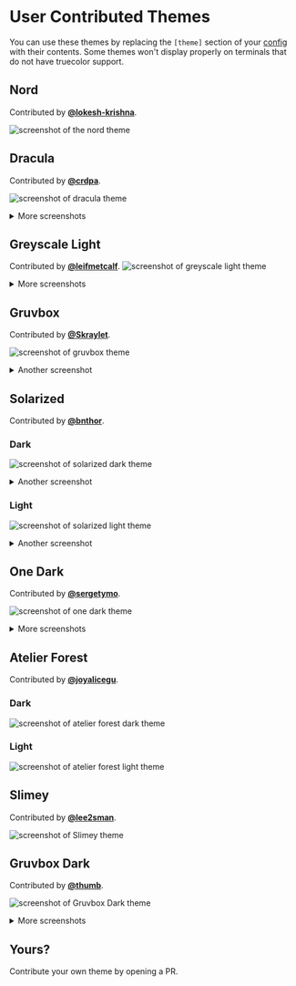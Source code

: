 # User Contributed Themes

You can use these themes by replacing the `[theme]` section of your [config](https://github.com/makeworld-the-better-one/amfora/wiki/Configuration) with their contents. Some themes won't display properly on terminals that do not have truecolor support.

## Nord

Contributed by **[@lokesh-krishna](https://github.com/lokesh-krishna)**.

![screenshot of the nord theme](https://user-images.githubusercontent.com/20235646/102846450-005dc480-4436-11eb-89a9-a1a4350f5415.png)

## Dracula

Contributed by **[@crdpa](https://github.com/crdpa)**.

![screenshot of dracula theme](https://user-images.githubusercontent.com/61637474/99983229-5b928d80-2d8a-11eb-8e5c-e5681bb274c5.png)

<details>
<summary>More screenshots</summary>

![screenshot of dracula theme](https://user-images.githubusercontent.com/61637474/99983237-5e8d7e00-2d8a-11eb-8e22-3a3459ae560a.png)
![screenshot of dracula theme](https://user-images.githubusercontent.com/61637474/99983210-53d2e900-2d8a-11eb-9ab7-12dc10c2933a.png)
</details>

## Greyscale Light

Contributed by **[@leifmetcalf](https://github.com/leifmetcalf)**.
![screenshot of greyscale light theme](https://user-images.githubusercontent.com/35786377/109232516-53d10200-782d-11eb-9863-4bb745d27195.png)

<details>
<summary>More screenshots</summary>

![screenshot of greyscale light theme](https://user-images.githubusercontent.com/35786377/109232522-55022f00-782d-11eb-93a2-4d50c61317c5.png)
</details>

## Gruvbox

Contributed by **[@Skraylet](https://github.com/Skraylet)**.

![screenshot of gruvbox theme](https://user-images.githubusercontent.com/26380693/100381730-4768bd80-3022-11eb-83ae-bcd0495f2ae9.png)

<details>
<summary>Another screenshot</summary>

![screenshot of gruvbox theme](https://user-images.githubusercontent.com/26380693/100381734-4a63ae00-3022-11eb-9531-a635df310052.png)
</details>

## Solarized

Contributed by **[@bnthor](https://github.com/bnthor)**.

### Dark

![screenshot of solarized dark theme](https://user-images.githubusercontent.com/798657/100597218-77071680-32fd-11eb-8e0d-593ff95b7129.png)

<details>
<summary>Another screenshot</summary>

![screenshot of solarized dark theme](https://user-images.githubusercontent.com/798657/100597236-7b333400-32fd-11eb-8844-b92601da52c7.png)
</details>

### Light

![screenshot of solarized light theme](https://user-images.githubusercontent.com/798657/100597327-9aca5c80-32fd-11eb-8c91-fe3e324d8959.png)

<details>
<summary>Another screenshot</summary>

![screenshot of solarized light theme](https://user-images.githubusercontent.com/798657/100597349-a453c480-32fd-11eb-866e-10b0587228f6.png)
</details>


## One Dark

Contributed by **[@sergetymo](https://github.com/sergetymo)**.

![screenshot of one dark theme](https://user-images.githubusercontent.com/65758149/101183151-c8920700-3657-11eb-87f5-7d1d6ae616f2.png)

<details>
<summary>More screenshots</summary>

![screenshot of bookmark modal](https://user-images.githubusercontent.com/65758149/101183267-f8410f00-3657-11eb-97fa-10f88a9d8de4.png)
![screenshot of error modal](https://user-images.githubusercontent.com/65758149/101183206-da73aa00-3657-11eb-8733-5040c8aefb99.png)
</details>

## Atelier Forest

Contributed by **[@joyalicegu](https://github.com/joyalicegu)**.

### Dark

![screenshot of atelier forest dark theme](https://user-images.githubusercontent.com/16532904/114287117-35a81580-9a19-11eb-8515-a4fa5fee00b8.png)

### Light

![screenshot of atelier forest light theme](https://user-images.githubusercontent.com/16532904/114287105-22954580-9a19-11eb-8c09-2bce083286b2.png)


## Slimey

Contributed by **[@lee2sman](https://github.com/lee2sman)**.

![screenshot of Slimey theme](https://user-images.githubusercontent.com/7377908/114319350-212e5080-9adf-11eb-9d41-d4e800c6570f.png)

## Gruvbox Dark

Contributed by **[@thumb](https://github.com/thumbfighter)**.

![screenshot of Gruvbox Dark theme](https://user-images.githubusercontent.com/19327775/114431954-b97f1080-9b85-11eb-9da5-e1ebf06beba9.png)

<details>
<summary>More screenshots</summary>
  
![screenshot of makeworld.space home page](https://user-images.githubusercontent.com/19327775/114432099-f0552680-9b85-11eb-9b4f-629d62d971b4.png)
![screenshot of error](https://user-images.githubusercontent.com/19327775/114432066-e4696480-9b85-11eb-8ed0-c454f37fe9cf.png)
![screenshot of add bookmark](https://user-images.githubusercontent.com/19327775/114432084-e8958200-9b85-11eb-9813-9982c3c0effa.png)
</details>

## Yours?

Contribute your own theme by opening a PR.
